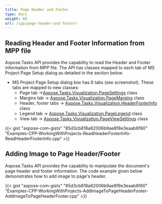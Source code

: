 ```yaml
---
title: Page Header and Footer
type: docs
weight: 60
url: /cpp/page-header-and-footer/
---
```


## **Reading Header and Footer Information from MPP file**
Aspose.Tasks API provides the capability to read the Header and Footer information from MPP file. The API has classes mapped to each tab of MS Project Page Setup dialog as detailed in the section below.

- MS Project Page Setup dialog box has 6 tabs (see screenshot). These tabs are mapped to new classes:
  - Page tab ->[Aspose.Tasks.Visualization](https://apireference.aspose.com/tasks/cpp/namespace/aspose.tasks.visualization/)[.PageSettings](https://apireference.aspose.com/tasks/cpp/class/aspose.tasks.visualization.page_settings/) class
  - Margins tab -> [Aspose.Tasks.Visualization.PageMargins](https://apireference.aspose.com/tasks/cpp/class/aspose.tasks.visualization.page_margins/) class
  - Header, footer tabs -> [Aspose.Tasks.Visualization.HeaderFooterInfo](https://apireference.aspose.com/tasks/cpp/class/aspose.tasks.visualization.header_footer_info/) class
  - Legend tab -> [Aspose.Tasks.Visualization.PageLegend](https://apireference.aspose.com/tasks/cpp/class/aspose.tasks.visualization.page_legend/) class
  - View tab -> [Aspose.Tasks.Visualization.PageViewSettings](https://apireference.aspose.com/tasks/cpp/class/aspose.tasks.visualization.page_view_settings/) class

{{< gist "aspose-com-gists" "85d3cb818a62006b9ae8f8e3eaab6f80" "Examples-CPP-WorkingWithProjects-ReadHeaderFooterInfo-ReadHeaderFooterInfo.cpp" >}}
## **Adding Image to Page Header/Footer**
Aspose.Tasks API provides the capability to manipulate the document's page header and footer information. The code example given below demonstrates how to add image to page's header.

{{< gist "aspose-com-gists" "85d3cb818a62006b9ae8f8e3eaab6f80" "Examples-CPP-WorkingWithProjects-AddImageToPageHeaderFooter-AddImageToPageHeaderFooter.cpp" >}}
